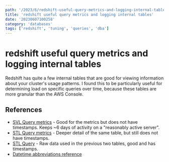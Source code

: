 ```yaml
---
path: '/2023/6/redshift-useful-query-metrics-and-logging-internal-tables-20230607100258'
title: 'redshift useful query metrics and logging internal tables'
date: '20230607100258'
category: 'databases'
tags: ['redshift', 'tuning', 'queries', 'dba']
---
```


# redshift useful query metrics and logging internal tables
Redshift has quite a few internal tables that are good for viewing information about
your cluster's usage patterns. I found this to be particularly useful for determining
load on specific queries over time, because these tables are more granular than
the AWS Console.

## References
- [SVL Query metrics](https://docs.aws.amazon.com/redshift/latest/dg/r_SVL_QUERY_METRICS_SUMMARY.html) - Good for the
metrics but does not have timestamps. Keeps ~6 days of activity on a "reasonably active server".
- [STL Query metrics](https://docs.aws.amazon.com/redshift/latest/dg/r_STL_QUERY_METRICS.html) - Deeper detail
of the same table, but still does not have timestamps.
- [STL Query](https://docs.aws.amazon.com/redshift/latest/dg/r_STL_QUERY.html) - Raw data used in the previous
two tables, good and has timestamps.
- [Datetime abbreviations reference](https://docs.aws.amazon.com/redshift/latest/dg/r_FORMAT_strings.html)

